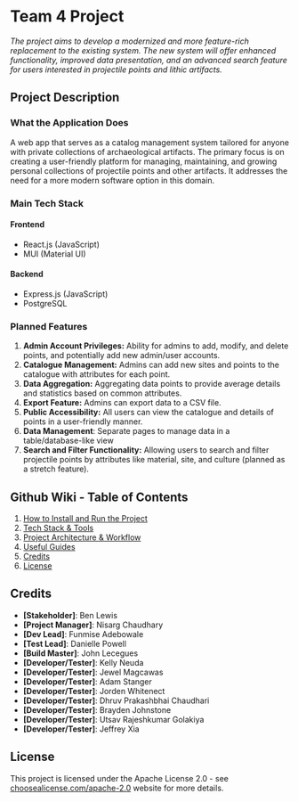# Team 4 Project
*The project aims to develop a modernized and more feature-rich replacement to the existing system. The new system will offer enhanced functionality, improved data presentation, and an advanced search feature for users interested in projectile points and lithic artifacts.*

## Project Description

### What the Application Does
A web app that serves as a catalog management system tailored for anyone with private collections of archaeological artifacts. The primary focus is on creating a user-friendly platform for managing, maintaining, and growing personal collections of projectile points and other artifacts. It addresses the need for a more modern software option in this domain.

### Main Tech Stack

#### Frontend
- React.js (JavaScript)
- MUI (Material UI)

#### Backend
- Express.js (JavaScript)
- PostgreSQL

### Planned Features
1. **Admin Account Privileges:** Ability for admins to add, modify, and delete points, and potentially add new admin/user accounts.
2. **Catalogue Management:** Admins can add new sites and points to the catalogue with attributes for each point.
3. **Data Aggregation:** Aggregating data points to provide average details and statistics based on common attributes.
4. **Export Feature:** Admins can export data to a CSV file.
5. **Public Accessibility:** All users can view the catalogue and details of points in a user-friendly manner.
6. **Data Management**: Separate pages to manage data in a table/database-like view
7. **Search and Filter Functionality:** Allowing users to search and filter projectile points by attributes like material, site, and culture (planned as a stretch feature).


## Github Wiki - Table of Contents
1. [How to Install and Run the Project](https://github.com/UniversityOfSaskatchewanCMPT371/term-project-2024-team-4/wiki/Developers-Guide:-Getting-Started)
2. [Tech Stack & Tools](https://github.com/UniversityOfSaskatchewanCMPT371/term-project-2024-team-4/wiki/Documentation:-Tech-Stack-&-Tools)
3. [Project Architecture & Workflow](https://github.com/UniversityOfSaskatchewanCMPT371/term-project-2024-team-4/wiki/Documentation:-Architecture)
4. [Useful Guides](https://github.com/UniversityOfSaskatchewanCMPT371/term-project-2024-team-4/wiki/Guides)
5. [Credits](#credits)
6. [License](#license)

## Credits
- **[Stakeholder]**: Ben Lewis
- **[Project Manager]**: Nisarg Chaudhary
- **[Dev Lead]**: Funmise Adebowale
- **[Test Lead]**: Danielle Powell
- **[Build Master]**: John Lecegues
- **[Developer/Tester]**: Kelly Neuda
- **[Developer/Tester]**: Jewel Magcawas
- **[Developer/Tester]**: Adam Stanger
- **[Developer/Tester]**: Jorden Whitenect
- **[Developer/Tester]**: Dhruv Prakashbhai Chaudhari
- **[Developer/Tester]**: Brayden Johnstone
- **[Developer/Tester]**: Utsav Rajeshkumar Golakiya
- **[Developer/Tester]**: Jeffrey Xia

## License
This project is licensed under the Apache License 2.0 - see [choosealicense.com/apache-2.0](https://choosealicense.com/licenses/apache-2.0/) website for more details.

